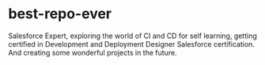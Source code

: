 # best-repo-ever

Salesforce Expert, exploring the world of CI and CD for self learning, getting certified in Development and Deployment Designer Salesforce certification. 
And creating some wonderful projects in the future. 

